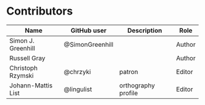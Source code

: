 # Contributors

Name               | GitHub user     | Description         | Role
---                | ---             | ---                 | ---
Simon J. Greenhill | @SimonGreenhill |                     | Author
Russell Gray       |                 |                     | Author
Christoph Rzymski  | @chrzyki        | patron              | Editor
Johann-Mattis List | @lingulist      | orthography profile | Editor
